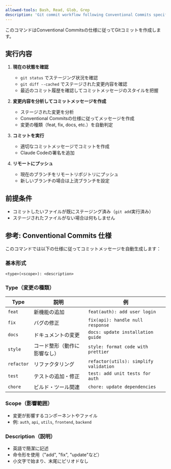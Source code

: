 ```yaml
---
allowed-tools: Bash, Read, Glob, Grep
description: 'Git commit workflow following Conventional Commits specification'
---
```


このコマンドはConventional Commitsの仕様に従ってGitコミットを作成します。

## 実行内容

1. **現在の状態を確認**
   - `git status` でステージング状況を確認
   - `git diff --cached` でステージされた変更内容を確認
   - 最近のコミット履歴を確認してコミットメッセージのスタイルを把握

2. **変更内容を分析してコミットメッセージを作成**
   - ステージされた変更を分析
   - Conventional Commitsの仕様に従ってメッセージを作成
   - 変更の種類（feat, fix, docs, etc.）を自動判定

3. **コミットを実行**
   - 適切なコミットメッセージでコミットを作成
   - Claude Codeの署名を追加

4. **リモートにプッシュ**
   - 現在のブランチをリモートリポジトリにプッシュ
   - 新しいブランチの場合は上流ブランチを設定

## 前提条件

- コミットしたいファイルが既にステージング済み（`git add`実行済み）
- ステージされたファイルがない場合は何もしません

## 参考: Conventional Commits 仕様

このコマンドでは以下の仕様に従ってコミットメッセージを自動生成します：

### 基本形式
```
<type>(<scope>): <description>
```

### Type（変更の種類）
| Type | 説明 | 例 |
|------|------|-----|
| `feat` | 新機能の追加 | `feat(auth): add user login`
| `fix` | バグの修正 | `fix(api): handle null response`
| `docs` | ドキュメントの変更 | `docs: update installation guide`
| `style` | コード整形（動作に影響なし） | `style: format code with prettier`
| `refactor` | リファクタリング | `refactor(utils): simplify validation`
| `test` | テストの追加・修正 | `test: add unit tests for auth`
| `chore` | ビルド・ツール関連 | `chore: update dependencies`

### Scope（影響範囲）
- 変更が影響するコンポーネントやファイル
- 例: `auth`, `api`, `utils`, `frontend`, `backend`

### Description（説明）
- 英語で簡潔に記述
- 命令形を使用（"add", "fix", "update"など）
- 小文字で始まり、末尾にピリオドなし
